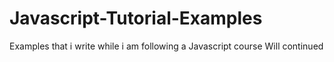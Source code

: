 # Javascript-Tutorial-Examples
Examples that i write while i am following a Javascript course
Will continued
